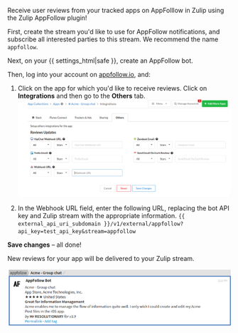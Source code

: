 Receive user reviews from your tracked apps on AppFolllow in Zulip
using the Zulip AppFollow plugin!

First, create the stream you'd like to use for AppFollow notifications, and
subscribe all interested parties to this stream. We recommend the
name `appfollow`.

Next, on your {{ settings_html|safe }}, create an AppFollow bot.

Then, log into your account on [appfollow.io](http://appfollow.io), and:

1. Click on the app for which you'd like to receive reviews.
   Click on **Integrations** and then go to the **Others** tab.
   ![](/static/images/integrations/appfollow/001.png)

2. In the Webhook URL field, enter the following URL, replacing the bot API key
   and Zulip stream with the appropriate information.
   `{{ external_api_uri_subdomain }}/v1/external/appfollow?api_key=test_api_key&stream=appfollow`

**Save changes** – all done!

New reviews for your app will be delivered to your Zulip stream.

![](/static/images/integrations/appfollow/002.png)

